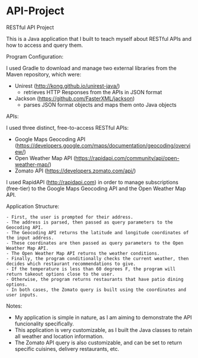 # API-Project
RESTful API Project

This is a Java application that I built to teach myself about RESTful APIs and how to access and query them.

Program Configuration:

I used Gradle to download and manage two external libraries from the Maven repository, which were:

  - Unirest (http://kong.github.io/unirest-java/)
    - retrieves HTTP Responses from the APIs in JSON format
  - Jackson (https://github.com/FasterXML/jackson)
    - parses JSON format objects and maps them onto Java objects


APIs:

I used three distinct, free-to-access RESTful APIs:
  - Google Maps Geocoding API (https://developers.google.com/maps/documentation/geocoding/overview/)
  - Open Weather Map API (https://rapidapi.com/community/api/open-weather-map/)
  - Zomato API (https://developers.zomato.com/api/)

I used RapidAPI (http://rapidapi.com) in order to manage subscriptions (free-tier) to the Google Maps Geocoding API and the Open Weather Map API.


Application Structure:

    - First, the user is prompted for their address. 
    - The address is parsed, then passed as query parameters to the Geocoding API. 
    - The Geocoding API returns the latitude and longitude coordinates of the input address. 
    - These coordinates are then passed as query parameters to the Open Weather Map API. 
    - The Open Weather Map API returns the weather conditions. 
    - Finally, the program conditionally checks the current weather, then decides which restaurant recommendations to give. 
    - If the temperature is less than 60 degrees F, the program will return takeout options close to the user. 
    - Otherwise, the program returns restaurants that have patio dining options. 
    - In both cases, the Zomato query is built using the coordinates and user inputs.
    
Notes: 

  - My application is simple in nature, as I am aiming to demonstrate the API funcionality specifically. 
  - This application is very customizable, as I built the Java classes to retain all weather and location information.
  - The Zomato API query is also customizable, and can be set to return specific cuisines, delivery restaurants, etc. 
